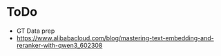 # ToDo
* GT Data prep
* https://www.alibabacloud.com/blog/mastering-text-embedding-and-reranker-with-qwen3_602308
